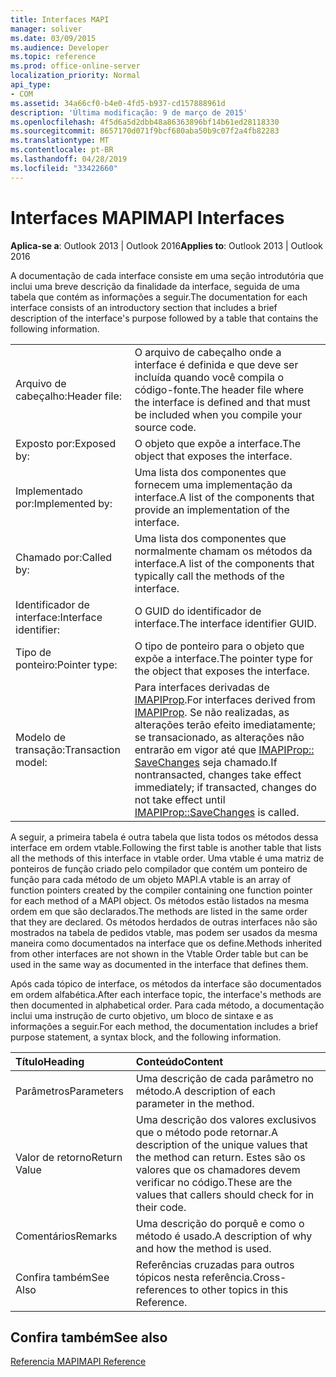 ```yaml
---
title: Interfaces MAPI
manager: soliver
ms.date: 03/09/2015
ms.audience: Developer
ms.topic: reference
ms.prod: office-online-server
localization_priority: Normal
api_type:
- COM
ms.assetid: 34a66cf0-b4e0-4fd5-b937-cd157888961d
description: 'Última modificação: 9 de março de 2015'
ms.openlocfilehash: 4f5d6a5d2dbb48a86363896bf14b61ed28118330
ms.sourcegitcommit: 8657170d071f9bcf680aba50b9c07f2a4fb82283
ms.translationtype: MT
ms.contentlocale: pt-BR
ms.lasthandoff: 04/28/2019
ms.locfileid: "33422660"
---
```

# <a name="mapi-interfaces"></a><span data-ttu-id="3f315-103">Interfaces MAPI</span><span class="sxs-lookup"><span data-stu-id="3f315-103">MAPI Interfaces</span></span>

  
  
<span data-ttu-id="3f315-104">**Aplica-se a**: Outlook 2013 | Outlook 2016</span><span class="sxs-lookup"><span data-stu-id="3f315-104">**Applies to**: Outlook 2013 | Outlook 2016</span></span> 
  
<span data-ttu-id="3f315-105">A documentação de cada interface consiste em uma seção introdutória que inclui uma breve descrição da finalidade da interface, seguida de uma tabela que contém as informações a seguir.</span><span class="sxs-lookup"><span data-stu-id="3f315-105">The documentation for each interface consists of an introductory section that includes a brief description of the interface's purpose followed by a table that contains the following information.</span></span>
  
|||
|:-----|:-----|
|<span data-ttu-id="3f315-106">Arquivo de cabeçalho:</span><span class="sxs-lookup"><span data-stu-id="3f315-106">Header file:</span></span>  <br/> |<span data-ttu-id="3f315-107">O arquivo de cabeçalho onde a interface é definida e que deve ser incluída quando você compila o código-fonte.</span><span class="sxs-lookup"><span data-stu-id="3f315-107">The header file where the interface is defined and that must be included when you compile your source code.</span></span>  <br/> |
|<span data-ttu-id="3f315-108">Exposto por:</span><span class="sxs-lookup"><span data-stu-id="3f315-108">Exposed by:</span></span>  <br/> |<span data-ttu-id="3f315-109">O objeto que expõe a interface.</span><span class="sxs-lookup"><span data-stu-id="3f315-109">The object that exposes the interface.</span></span>  <br/> |
|<span data-ttu-id="3f315-110">Implementado por:</span><span class="sxs-lookup"><span data-stu-id="3f315-110">Implemented by:</span></span>  <br/> |<span data-ttu-id="3f315-111">Uma lista dos componentes que fornecem uma implementação da interface.</span><span class="sxs-lookup"><span data-stu-id="3f315-111">A list of the components that provide an implementation of the interface.</span></span>  <br/> |
|<span data-ttu-id="3f315-112">Chamado por:</span><span class="sxs-lookup"><span data-stu-id="3f315-112">Called by:</span></span>  <br/> |<span data-ttu-id="3f315-113">Uma lista dos componentes que normalmente chamam os métodos da interface.</span><span class="sxs-lookup"><span data-stu-id="3f315-113">A list of the components that typically call the methods of the interface.</span></span>  <br/> |
|<span data-ttu-id="3f315-114">Identificador de interface:</span><span class="sxs-lookup"><span data-stu-id="3f315-114">Interface identifier:</span></span>  <br/> |<span data-ttu-id="3f315-115">O GUID do identificador de interface.</span><span class="sxs-lookup"><span data-stu-id="3f315-115">The interface identifier GUID.</span></span>  <br/> |
|<span data-ttu-id="3f315-116">Tipo de ponteiro:</span><span class="sxs-lookup"><span data-stu-id="3f315-116">Pointer type:</span></span>  <br/> |<span data-ttu-id="3f315-117">O tipo de ponteiro para o objeto que expõe a interface.</span><span class="sxs-lookup"><span data-stu-id="3f315-117">The pointer type for the object that exposes the interface.</span></span>  <br/> |
|<span data-ttu-id="3f315-118">Modelo de transação:</span><span class="sxs-lookup"><span data-stu-id="3f315-118">Transaction model:</span></span>  <br/> |<span data-ttu-id="3f315-119">Para interfaces derivadas de [IMAPIProp](imapipropiunknown.md).</span><span class="sxs-lookup"><span data-stu-id="3f315-119">For interfaces derived from [IMAPIProp](imapipropiunknown.md).</span></span> <span data-ttu-id="3f315-120">Se não realizadas, as alterações terão efeito imediatamente; se transacionado, as alterações não entrarão em vigor até que [IMAPIProp:: SaveChanges](imapiprop-savechanges.md) seja chamado.</span><span class="sxs-lookup"><span data-stu-id="3f315-120">If nontransacted, changes take effect immediately; if transacted, changes do not take effect until [IMAPIProp::SaveChanges](imapiprop-savechanges.md) is called.</span></span>  <br/> |
   
<span data-ttu-id="3f315-121">A seguir, a primeira tabela é outra tabela que lista todos os métodos dessa interface em ordem vtable.</span><span class="sxs-lookup"><span data-stu-id="3f315-121">Following the first table is another table that lists all the methods of this interface in vtable order.</span></span> <span data-ttu-id="3f315-122">Uma vtable é uma matriz de ponteiros de função criado pelo compilador que contém um ponteiro de função para cada método de um objeto MAPI.</span><span class="sxs-lookup"><span data-stu-id="3f315-122">A vtable is an array of function pointers created by the compiler containing one function pointer for each method of a MAPI object.</span></span> <span data-ttu-id="3f315-123">Os métodos estão listados na mesma ordem em que são declarados.</span><span class="sxs-lookup"><span data-stu-id="3f315-123">The methods are listed in the same order that they are declared.</span></span> <span data-ttu-id="3f315-124">Os métodos herdados de outras interfaces não são mostrados na tabela de pedidos vtable, mas podem ser usados da mesma maneira como documentados na interface que os define.</span><span class="sxs-lookup"><span data-stu-id="3f315-124">Methods inherited from other interfaces are not shown in the Vtable Order table but can be used in the same way as documented in the interface that defines them.</span></span>
  
<span data-ttu-id="3f315-125">Após cada tópico de interface, os métodos da interface são documentados em ordem alfabética.</span><span class="sxs-lookup"><span data-stu-id="3f315-125">After each interface topic, the interface's methods are then documented in alphabetical order.</span></span> <span data-ttu-id="3f315-126">Para cada método, a documentação inclui uma instrução de curto objetivo, um bloco de sintaxe e as informações a seguir.</span><span class="sxs-lookup"><span data-stu-id="3f315-126">For each method, the documentation includes a brief purpose statement, a syntax block, and the following information.</span></span>
  
|<span data-ttu-id="3f315-127">**Título**</span><span class="sxs-lookup"><span data-stu-id="3f315-127">**Heading**</span></span>|<span data-ttu-id="3f315-128">**Conteúdo**</span><span class="sxs-lookup"><span data-stu-id="3f315-128">**Content**</span></span>|
|:-----|:-----|
|<span data-ttu-id="3f315-129">Parâmetros</span><span class="sxs-lookup"><span data-stu-id="3f315-129">Parameters</span></span>  <br/> |<span data-ttu-id="3f315-130">Uma descrição de cada parâmetro no método.</span><span class="sxs-lookup"><span data-stu-id="3f315-130">A description of each parameter in the method.</span></span>  <br/> |
|<span data-ttu-id="3f315-131">Valor de retorno</span><span class="sxs-lookup"><span data-stu-id="3f315-131">Return Value</span></span>  <br/> |<span data-ttu-id="3f315-132">Uma descrição dos valores exclusivos que o método pode retornar.</span><span class="sxs-lookup"><span data-stu-id="3f315-132">A description of the unique values that the method can return.</span></span> <span data-ttu-id="3f315-133">Estes são os valores que os chamadores devem verificar no código.</span><span class="sxs-lookup"><span data-stu-id="3f315-133">These are the values that callers should check for in their code.</span></span>  <br/> |
|<span data-ttu-id="3f315-134">Comentários</span><span class="sxs-lookup"><span data-stu-id="3f315-134">Remarks</span></span>  <br/> |<span data-ttu-id="3f315-135">Uma descrição do porquê e como o método é usado.</span><span class="sxs-lookup"><span data-stu-id="3f315-135">A description of why and how the method is used.</span></span>  <br/> |
|<span data-ttu-id="3f315-136">Confira também</span><span class="sxs-lookup"><span data-stu-id="3f315-136">See Also</span></span>  <br/> |<span data-ttu-id="3f315-137">Referências cruzadas para outros tópicos nesta referência.</span><span class="sxs-lookup"><span data-stu-id="3f315-137">Cross-references to other topics in this Reference.</span></span>  <br/> |
   
## <a name="see-also"></a><span data-ttu-id="3f315-138">Confira também</span><span class="sxs-lookup"><span data-stu-id="3f315-138">See also</span></span>



[<span data-ttu-id="3f315-139">Referencia MAPI</span><span class="sxs-lookup"><span data-stu-id="3f315-139">MAPI Reference</span></span>](mapi-reference.md)

